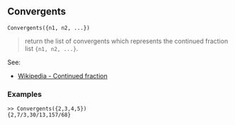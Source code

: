 ## Convergents

```
Convergents({n1, n2, ...})
```

> return the list of convergents which represents the continued fraction list `{n1, n2, ...}`.
  
See:  
* [Wikipedia - Continued fraction](https://en.wikipedia.org/wiki/Continued_fraction)
 
### Examples

```
>> Convergents({2,3,4,5})
{2,7/3,30/13,157/68}

```
  